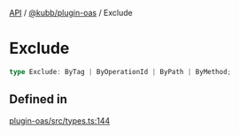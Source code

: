 [API](../../../packages.md) / [@kubb/plugin-oas](../index.md) / Exclude

# Exclude

```ts
type Exclude: ByTag | ByOperationId | ByPath | ByMethod;
```

## Defined in

[plugin-oas/src/types.ts:144](https://github.com/kubb-project/kubb/blob/7f30045af96d8c89b6cda0a30f7535f095a0cb45/packages/plugin-oas/src/types.ts#L144)

